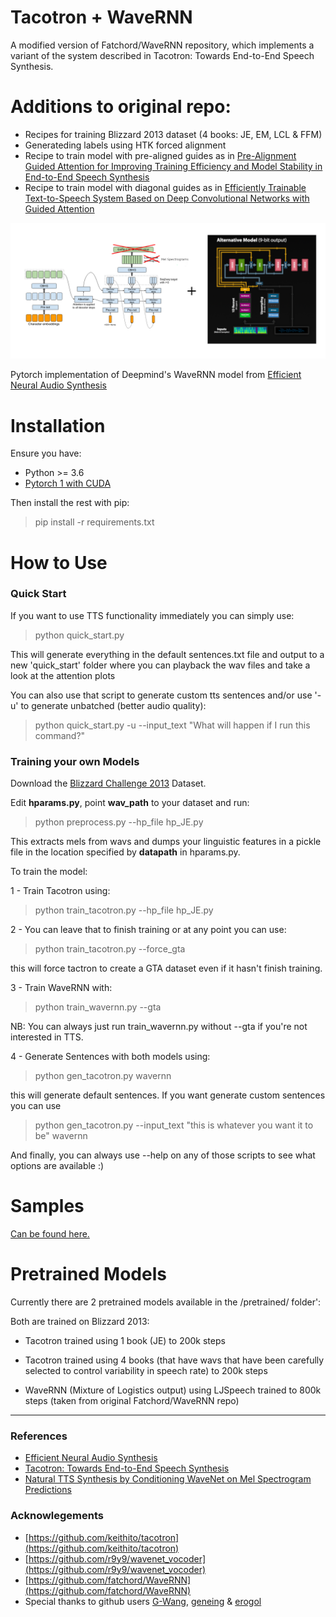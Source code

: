 # Tacotron + WaveRNN


A modified version of Fatchord/WaveRNN repository, which implements a variant of the system described in Tacotron: Towards End-to-End Speech Synthesis. 

# Additions to original repo:

* Recipes for training Blizzard 2013 dataset (4 books: JE, EM, LCL & FFM)
* Generateding labels using HTK forced alignment
* Recipe to train model with pre-aligned guides as in [Pre-Alignment Guided Attention for Improving Training Efficiency and Model Stability
in End-to-End Speech Synthesis](https://ieeexplore.ieee.org/stamp/stamp.jsp?arnumber=8703406)
* Recipe to train model with diagonal guides as in [Efficiently Trainable Text-to-Speech System Based on Deep Convolutional Networks with Guided Attention](https://arxiv.org/abs/1710.08969)


![Tacotron with WaveRNN diagrams](assets/tacotron_wavernn.png)

Pytorch implementation of Deepmind's WaveRNN model from [Efficient Neural Audio Synthesis](https://arxiv.org/abs/1802.08435v1)

# Installation

Ensure you have:

* Python >= 3.6
* [Pytorch 1 with CUDA](https://pytorch.org/)

Then install the rest with pip:

> pip install -r requirements.txt

# How to Use

### Quick Start

If you want to use TTS functionality immediately you can simply use:

> python quick_start.py

This will generate everything in the default sentences.txt file and output to a new 'quick_start' folder where you can playback the wav files and take a look at the attention plots

You can also use that script to generate custom tts sentences and/or use '-u' to generate unbatched (better audio quality):

> python quick_start.py -u --input_text "What will happen if I run this command?"


### Training your own Models

Download the [Blizzard Challenge 2013](https://keithito.com/LJ-Speech-Dataset/) Dataset.

Edit **hparams.py**, point **wav_path** to your dataset and run:

> python preprocess.py --hp_file hp_JE.py

This extracts mels from wavs and dumps your linguistic features in a pickle file in the location specified by **datapath** in hparams.py.


To train the model:

1 - Train Tacotron using:

> python train_tacotron.py --hp_file hp_JE.py

2 - You can leave that to finish training or at any point you can use:

> python train_tacotron.py --force_gta

this will force tactron to create a GTA dataset even if it hasn't finish training.

3 - Train WaveRNN with:

> python train_wavernn.py --gta

NB: You can always just run train_wavernn.py without --gta if you're not interested in TTS.

4 - Generate Sentences with both models using:

> python gen_tacotron.py wavernn

this will generate default sentences. If you want generate custom sentences you can use

> python gen_tacotron.py --input_text "this is whatever you want it to be" wavernn

And finally, you can always use --help on any of those scripts to see what options are available :)



# Samples

[Can be found here.](https://fatchord.github.io/model_outputs/)

# Pretrained Models

Currently there are 2 pretrained models available in the /pretrained/ folder':

Both are trained on Blizzard 2013:

* Tacotron trained using 1 book (JE) to 200k steps
* Tacotron trained using 4 books (that have wavs that have been carefully selected to control variability in speech rate) to 200k steps

* WaveRNN (Mixture of Logistics output) using LJSpeech trained to 800k steps (taken from original Fatchord/WaveRNN repo)


____

### References

* [Efficient Neural Audio Synthesis](https://arxiv.org/abs/1802.08435v1)
* [Tacotron: Towards End-to-End Speech Synthesis](https://arxiv.org/abs/1703.10135)
* [Natural TTS Synthesis by Conditioning WaveNet on Mel Spectrogram Predictions](https://arxiv.org/abs/1712.05884)

### Acknowlegements

* [https://github.com/keithito/tacotron](https://github.com/keithito/tacotron)
* [https://github.com/r9y9/wavenet_vocoder](https://github.com/r9y9/wavenet_vocoder)
* [https://github.com/fatchord/WaveRNN](https://github.com/fatchord/WaveRNN)
* Special thanks to github users [G-Wang](https://github.com/G-Wang), [geneing](https://github.com/geneing) & [erogol](https://github.com/erogol)

